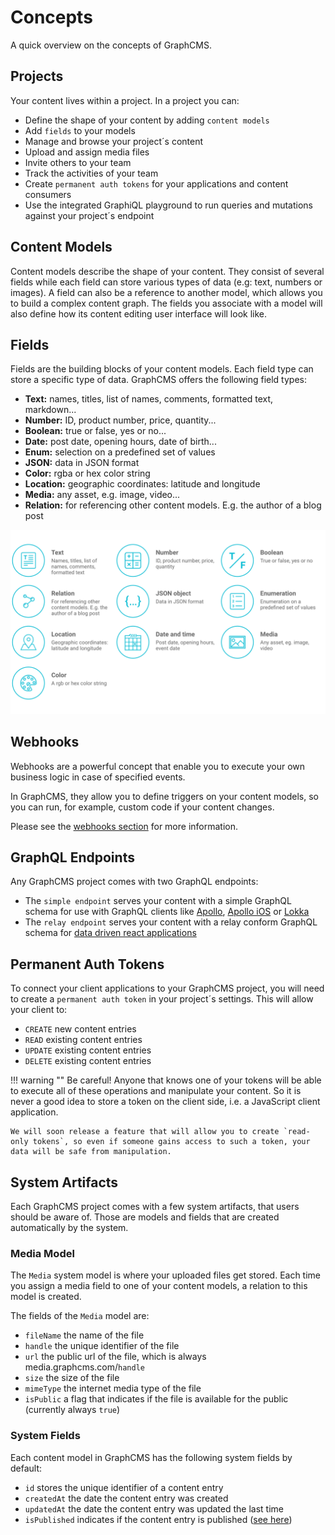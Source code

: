 # Concepts

A quick overview on the concepts of GraphCMS.

## Projects

Your content lives within a project. In a project you can:

* Define the shape of your content by adding `content models`
* Add `fields` to your models
* Manage and browse your project´s content
* Upload and assign media files
* Invite others to your team
* Track the activities of your team
* Create `permanent auth tokens` for your applications and content consumers
* Use the integrated GraphiQL playground to run queries and mutations against your project´s endpoint

## Content Models

Content models describe the shape of your content. They consist of several fields while each field can store various types of data (e.g: text, numbers or images). A field can also be a reference to another model, which allows you to build a complex content graph. The fields you associate with a model will also define how its content editing user interface will look like.

## Fields

Fields are the building blocks of your content models. Each field type can store a specific type of data.
GraphCMS offers the following field types:

* **Text:** names, titles, list of names, comments, formatted text, markdown...
* **Number:** ID, product number, price, quantity...
* **Boolean:** true or false, yes or no...
* **Date:** post date, opening hours, date of birth...
* **Enum:** selection on a predefined set of values
* **JSON:** data in JSON format
* **Color:** rgba or hex color string
* **Location:** geographic coordinates: latitude and longitude
* **Media:** any asset, e.g. image, video...
* **Relation:** for referencing other content models. E.g. the author of a blog post


![Screenshot](img/screenshots/fieldWizardClean.png)

## Webhooks

Webhooks are a powerful concept that enable you to execute your own business logic in case of specified events.

In GraphCMS, they allow you to define triggers on your content models, so you can run, for example, custom code if your content changes.

Please see the [webhooks section](/Webhooks) for more information.

## GraphQL Endpoints

Any GraphCMS project comes with two GraphQL endpoints:

* The `simple endpoint` serves your content with a simple GraphQL schema for use with GraphQL clients like [Apollo](http://dev.apollodata.com/), [Apollo iOS](https://github.com/apollostack/apollo-ios) or [Lokka](https://github.com/kadirahq/lokka)
* The `relay endpoint` serves your content with a relay conform GraphQL schema for [data driven react applications](https://facebook.github.io/relay/)  

## Permanent Auth Tokens

To connect your client applications to your GraphCMS project, you will need to create a `permanent auth token` in your project´s settings. This will allow your client to:

* `CREATE` new content entries
* `READ` existing content entries
* `UPDATE` existing content entries
* `DELETE` existing content entries

!!! warning ""
    Be careful! Anyone that knows one of your tokens will be able to execute all of these operations and manipulate your content. So it is never a good idea to store a token on the client side, i.e. a JavaScript client application.

    We will soon release a feature that will allow you to create `read-only tokens`, so even if someone gains access to such a token, your data will be safe from manipulation.

## System Artifacts

Each GraphCMS project comes with a few system artifacts, that users should be aware of. Those are models and fields that are created automatically by the system.

### Media Model

The `Media` system model is where your uploaded files get stored. Each time you assign a media field to one of your content models, a relation to this model is created.

The fields of the `Media` model are:

* `fileName` the name of the file
* `handle` the unique identifier of the file
* `url` the public url of the file, which is always media.graphcms.com/`handle`
* `size` the size of the file
* `mimeType` the internet media type of the file
* `isPublic` a flag that indicates if the file is available for the public (currently always `true`)

### System Fields

Each content model in GraphCMS has the following system fields by default:

* `id` stores the unique identifier of a content entry
* `createdAt` the date the content entry was created
* `updatedAt` the date the content entry was updated the last time
* `isPublished` indicates if the content entry is published ([see here](/guides/Publishing_workflow))
